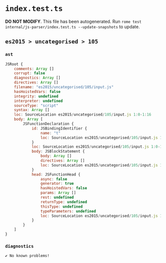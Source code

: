# `index.test.ts`

**DO NOT MODIFY**. This file has been autogenerated. Run `rome test internal/js-parser/index.test.ts --update-snapshots` to update.

## `es2015 > uncategorised > 105`

### `ast`

```javascript
JSRoot {
	comments: Array []
	corrupt: false
	diagnostics: Array []
	directives: Array []
	filename: "es2015/uncategorised/105/input.js"
	hasHoistedVars: false
	integrity: undefined
	interpreter: undefined
	sourceType: "script"
	syntax: Array []
	loc: SourceLocation es2015/uncategorised/105/input.js 1:0-1:16
	body: Array [
		JSFunctionDeclaration {
			id: JSBindingIdentifier {
				name: "t"
				loc: SourceLocation es2015/uncategorised/105/input.js 1:10-1:11 (t)
			}
			loc: SourceLocation es2015/uncategorised/105/input.js 1:0-1:16
			body: JSBlockStatement {
				body: Array []
				directives: Array []
				loc: SourceLocation es2015/uncategorised/105/input.js 1:14-1:16
			}
			head: JSFunctionHead {
				async: false
				generator: true
				hasHoistedVars: false
				params: Array []
				rest: undefined
				returnType: undefined
				thisType: undefined
				typeParameters: undefined
				loc: SourceLocation es2015/uncategorised/105/input.js 1:11-1:13
			}
		}
	]
}
```

### `diagnostics`

```
✔ No known problems!

```
